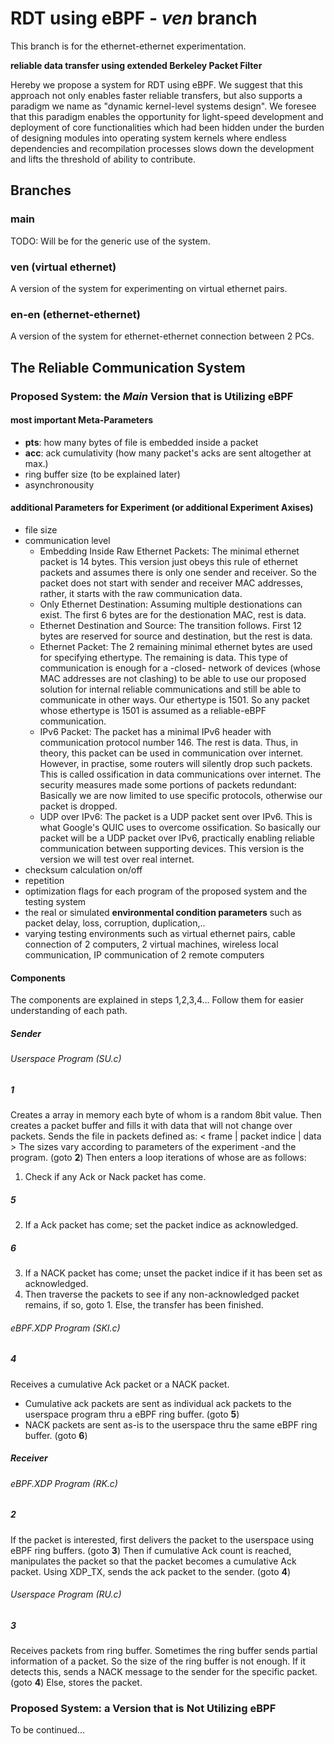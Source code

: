 # RDT using eBPF - *ven* branch
This branch is for the ethernet-ethernet experimentation.

**reliable data transfer using extended Berkeley Packet Filter**

Hereby we propose a system for RDT using eBPF. We suggest that this approach not only enables faster reliable transfers, but also supports a paradigm we name as "dynamic kernel-level systems design". We foresee that this paradigm enables the opportunity for light-speed development and deployment of core functionalities which had been hidden under the burden of designing modules into operating system kernels where endless dependencies and recompilation processes slows down the development and lifts the threshold of ability to contribute.

## Branches

### main
TODO: Will be for the generic use of the system.

### ven (virtual ethernet)
A version of the system for experimenting on virtual ethernet pairs.

### en-en (ethernet-ethernet)
A version of the system for ethernet-ethernet connection between 2 PCs.

## The Reliable Communication System

### Proposed System: the *Main* Version that is Utilizing eBPF

#### most important Meta-Parameters
- **pts**: how many bytes of file is embedded inside a packet
- **acc**: ack cumulativity (how many packet's acks are sent altogether at max.)
- ring buffer size (to be explained later)
- asynchronousity

#### additional Parameters for Experiment (or additional Experiment Axises)
- file size
- communication level
  - Embedding Inside Raw Ethernet Packets: The minimal ethernet packet is 14 bytes. This version just obeys this rule of ethernet packets and assumes there is only one sender and receiver. So the packet does not start with sender and receiver MAC addresses, rather, it starts with the raw communication data.
  - Only Ethernet Destination: Assuming multiple destionations can exist. The first 6 bytes are for the destionation MAC, rest is data.
  - Ethernet Destination and Source: The transition follows. First 12 bytes are reserved for source and destination, but the rest is data.
  - Ethernet Packet: The 2 remaining minimal ethernet bytes are used for specifying ethertype. The remaining is data. This type of communication is enough for a -closed- network of devices (whose MAC addresses are not clashing) to be able to use our proposed solution for internal reliable communications and still be able to communicate in other ways. Our ethertype is 1501. So any packet whose ethertype is 1501 is assumed as a reliable-eBPF communication.
  - IPv6 Packet: The packet has a minimal IPv6 header with communication protocol number 146. The rest is data. Thus, in theory, this packet can be used in communication over internet. However, in practise, some routers will silently drop such packets. This is called ossification in data communications over internet. The security measures made some portions of packets redundant: Basically we are now limited to use specific protocols, otherwise our packet is dropped.
  - UDP over IPv6: The packet is a UDP packet sent over IPv6. This is what Google's QUIC uses to overcome ossification. So basically our packet will be a UDP packet over IPv6, practically enabling reliable communication between supporting devices. This version is the version we will test over real internet.
- checksum calculation on/off
- repetition
- optimization flags for each program of the proposed system and the testing system
- the real or simulated **environmental condition parameters** such as packet delay, loss, corruption, duplication,..
- varying testing environments such as virtual ethernet pairs, cable connection of 2 computers, 2 virtual machines, wireless local communication, IP communication of 2 remote computers

#### Components
The components are explained in steps 1,2,3,4... Follow them for easier understanding of each path. 
##### Sender
###### Userspace Program (SU.c)
##### 1
Creates a array in memory each byte of whom is a random 8bit value. Then creates a packet buffer and fills it with data that will not change over packets. Sends the file in packets defined as:
< frame | packet indice | data >
The sizes vary according to parameters of the experiment -and the program. (goto **2**) Then enters a loop iterations of whose are as follows:
1. Check if any Ack or Nack packet has come.
##### 5
2. If a Ack packet has come; set the packet indice as acknowledged.
##### 6
3. If a NACK packet has come; unset the packet indice if it has been set as acknowledged.
3. Then traverse the packets to see if any non-acknowledged packet remains, if so, goto 1. Else, the transfer has been finished.

###### eBPF.XDP Program (SKI.c)
##### 4
Receives a cumulative Ack packet or a NACK packet.
- Cumulative ack packets are sent as individual ack packets to the userspace program thru a eBPF ring buffer. (goto **5**)
- NACK packets are sent as-is to the userspace thru the same eBPF ring buffer. (goto **6**)

##### Receiver
###### eBPF.XDP Program (RK.c)
##### 2
If the packet is interested, first delivers the packet to the userspace using eBPF ring buffers. (goto **3**) Then if cumulative Ack count is reached, manipulates the packet so that the packet becomes a cumulative Ack packet. Using XDP_TX, sends the ack packet to the sender. (goto **4**)
###### Userspace Program (RU.c)
##### 3
Receives packets from ring buffer. Sometimes the ring buffer sends partial information of a packet. So the size of the ring buffer is not enough. If it detects this, sends a NACK message to the sender for the specific packet. (goto **4**) Else, stores the packet.

### Proposed System: a Version that is Not Utilizing eBPF
To be continued...